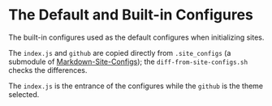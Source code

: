 # The Default and Built-in Configures

<!-- > 2018-11-20T02:05:24+0800 -->

The built-in configures used as the default configures when initializing sites.

The `index.js` and `github` are copied directly from `.site_configs` (a submodule of [Markdown-Site-Configs](https://github.com/zhanbei/.markdown-site-configs));
the `diff-from-site-configs.sh` checks the differences.

The `index.js` is the entrance of the configures while the `github` is the theme selected.
